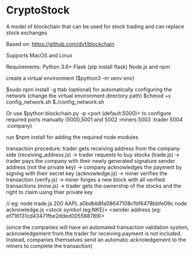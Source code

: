 # CryptoStock
A model of blockchain that can be used for stock trading and can replace stock exchanges

Based on: https://github.com/dvf/blockchain

Supports MacOS and Linux

Requirements:
Python 3.6+
Flask (pip install flask)
Node.js and npm

create a virtual environment ($python3 -m venv env)

$sudo npm install -g ttab (optional) for automatically configuring the network (change the virtual environment directory path)
$chmod +x config_network.sh
$./config_network.sh 

Or use $python blockchain.py -p <port (default:5000)> to configure required ports manually
(5000,5001 and 5002 :miners
5003 :trader
5004 :company)

run $npm install for adding the required node modules

transaction procedure: trader gets receiving address from the company side (receiving_address.js) -> trader requests to buy stocks (trade.js) -> trader pays the company with their newly generated signature sender address (not the private key) -> company acknowledges the payment by signing with their secret key (acknowledge.js) -> miner verifies the transaction (verify.js) -> miner forges a new block with all verified transactions (mine.js) -> trader gets the ownership of the stocks and the right to claim using thier private key 

// eg: node trade.js 200 AAPL a0bdbb8fa08647108cfbf6478bbfe09c
node acknowledge.js <stock symbol (eg:NKE)> <sender address (eg: ef716131cd43471fbe2dded005588789)>

(since the companies will have an automated transaction validation system, acknowledgement from the trader for receiving payment is not included. Instead, companies themselves send an automatic acknoledgement to the miners to complete the transaction)
